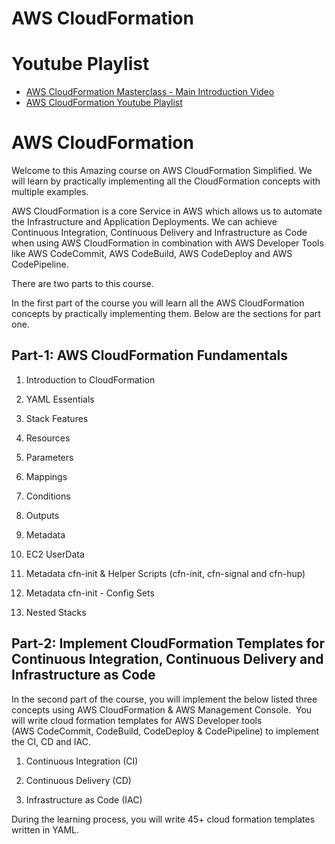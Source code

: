 # AWS CloudFormation  


# Youtube Playlist
- [AWS CloudFormation Masterclass - Main Introduction Video](https://youtu.be/vM7X9AO7r6c)
- [AWS CloudFormation Youtube Playlist](https://www.youtube.com/playlist?list=PLLh98oBzdb7bAuR9Nv-iGzTAxo0e1CRq3)

# AWS CloudFormation  
Welcome to this Amazing course on AWS CloudFormation Simplified. We will learn by practically implementing all the CloudFormation concepts with multiple examples. 

AWS CloudFormation is a core Service in AWS which allows us to automate the Infrastructure and Application Deployments. We can achieve Continuous Integration, Continuous Delivery and Infrastructure as Code when using AWS CloudFormation in combination with AWS Developer Tools like AWS CodeCommit, AWS CodeBuild, AWS CodeDeploy and AWS CodePipeline. 

There are two parts to this course. 

In the first part of the course you will learn all the AWS CloudFormation concepts by practically implementing them. Below are the sections for part one. 

## Part-1: AWS CloudFormation Fundamentals

01. Introduction to CloudFormation

02. YAML Essentials

03. Stack Features

04. Resources

05. Parameters

06. Mappings

07. Conditions

08. Outputs

09. Metadata

10. EC2 UserData

11. Metadata cfn-init & Helper Scripts (cfn-init, cfn-signal and cfn-hup)

12. Metadata cfn-init - Config Sets

13. Nested Stacks

## Part-2: Implement CloudFormation Templates for Continuous Integration, Continuous Delivery and Infrastructure as Code 
In the second part of the course, you will implement the below listed three concepts using AWS CloudFormation & AWS Management Console.  You will write cloud formation templates for AWS Developer tools (AWS CodeCommit, CodeBuild, CodeDeploy & CodePipeline) to implement the CI, CD and IAC.

01. Continuous Integration (CI)

02. Continuous Delivery (CD)

03. Infrastructure as Code (IAC)


During the learning process, you will write 45+ cloud formation templates written in YAML. 
 

